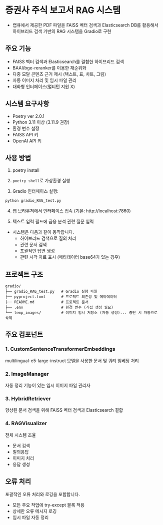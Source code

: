 # 증권사 주식 보고서 RAG 시스템 

- 랩큐에서 제공한 PDF 파일을 FAISS 벡터 검색과 Elasticsearch DB를 활용해서 하이브리드 검색 기반의 RAG 시스템을 Gradio로 구현

## 주요 기능

- FAISS 벡터 검색과 Elasticsearch를 결합한 하이브리드 검색
- BAAI/bge-reranker를 이용한 재순위화
- 다중 모달 콘텐츠 근거 제시 (텍스트, 표, 차트, 그림)
- 자동 이미지 처리 및 임시 파일 관리
- 대화형 인터페이스(멀티턴 지원 X)

## 시스템 요구사항

- Poetry ver 2.0.1
- Python 3.11 이상 (3.11.9 권장)
- 환경 변수 설정
- FAISS API 키
- OpenAI API 키

## 사용 방법

1. poetry install

2. `poetry shell`로 가상환경 실행

3. Gradio 인터페이스 실행:
```bash
python gradio_RAG_test.py
```

4. 웹 브라우저에서 인터페이스 접속 (기본: http://localhost:7860)

5. 텍스트 입력 필드에 금융 분석 관련 질문 입력

- 시스템은 다음과 같이 동작합니다.
    - 하이브리드 검색으로 질의 처리
    - 관련 문서 검색
    - 포괄적인 답변 생성
    - 관련 시각 자료 표시 (메타데이터 base64가 있는 경우)

## 프로젝트 구조

```
gradio/
├── gradio_RAG_test.py   # Gradio 실행 파일
├── pyproject.toml       # 프로젝트 의존성 및 메타데이터
├── README.md            # 프로젝트 문서
├── .env                 # 환경 변수 (직접 생성 필요)
└── temp_images/         # 이미지 임시 저장소 (자동 생성)... 중단 시 자동으로 삭제
```

## 주요 컴포넌트

### 1. CustomSentenceTransformerEmbeddings

multilingual-e5-large-instruct 모델을 사용한 문서 및 쿼리 임베딩 처리

### 2. ImageManager

자동 정리 기능이 있는 임시 이미지 파일 관리자

### 3. HybridRetriever

향상된 문서 검색을 위해 FAISS 벡터 검색과 Elasticsearch 결합

### 4. RAGVisualizer

전체 시스템 조율
- 문서 검색
- 질의응답
- 이미지 처리
- 응답 생성

## 오류 처리

포괄적인 오류 처리와 로깅을 포함합니다.
- 모든 주요 작업에 try-except 블록 적용
- 상세한 오류 메시지 로깅
- 임시 파일 자동 정리